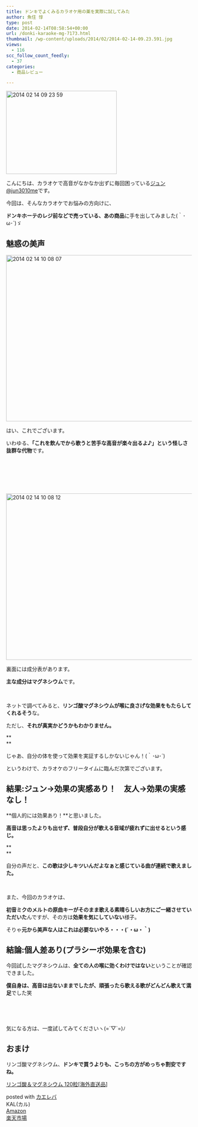 ```yaml
---
title: ドンキでよくみるカラオケ用の薬を実際に試してみた
author: 魚住 惇
type: post
date: 2014-02-14T08:58:54+00:00
url: /donki-karaoke-mg-7173.html
thumbnail: /wp-content/uploads/2014/02/2014-02-14-09.23.591.jpg
views:
  - 116
scc_follow_count_feedly:
  - 37
categories:
  - 商品レビュー

---
```

<img decoding="async" loading="lazy" title="2014-02-14 09.23.59.jpg" src="/wp-content/uploads/2014/02/2014-02-14-09.23.59.jpg" alt="2014 02 14 09 23 59" width="300" height="225" border="0" />

<!--more-->

こんにちは、カラオケで高音がなかなか出ずに毎回困っている[ジュン@jun3010me][1]です。

今回は、そんなカラオケでお悩みの方向けに、

**ドンキホーテのレジ前などで売っている、あの商品**に手を出してみました(｀･ω･´)ゞ

## 魅惑の美声

<img decoding="async" loading="lazy" title="2014-02-14 10.08.07.jpg" src="/wp-content/uploads/2014/02/2014-02-14-10.08.07.jpg" alt="2014 02 14 10 08 07" width="600" height="450" border="0" /> 

はい、これでございます。

いわゆる、**「これを飲んでから歌うと苦手な高音が楽々出るよ♪」という怪しさ抜群な代物**です。

 

 

 

<img decoding="async" loading="lazy" title="2014-02-14 10.08.12.jpg" src="/wp-content/uploads/2014/02/2014-02-14-10.08.12.jpg" alt="2014 02 14 10 08 12" width="600" height="450" border="0" /> 

裏面には成分表があります。

**主な成分はマグネシウム**です。

 

ネットで調べてみると、**リンゴ酸マグネシウムが喉に良さげな効果をもたらしてくれるそう**な。

ただし、**それが真実かどうかもわかりません。**

**  
** 

じゃあ、自分の体を使って効果を実証するしかないじゃん！(｀･ω･´)

というわけで、カラオケのフリータイムに臨んだ次第でございます。

## 結果:ジュン→効果の実感あり！　友人→効果の実感なし！

**個人的には効果あり！**と思いました。

**高音は思ったよりも出せず、普段自分が歌える音域が疲れずに出せるという感じ。**

**  
** 

自分の声だと、**この歌は少しキツいんだよなぁと感じている曲が連続で歌えました。**

 

また、今回のカラオケは、

**初音ミクのメルトの原曲キーがそのまま歌える素晴らしいお方にご一緒させていただいた**んですが、その方は**効果を気にしていない**様子。

そりゃ**元から美声な人はこれは必要ないやろ・・・(´・ω・｀)**

## 結論:個人差あり(プラシーボ効果を含む)

今回試したマグネシウムは、**全ての人の喉に効くわけではない**ということが確認できました。

**僕自身は、高音は出ないままでしたが、頑張ったら歌える歌がどんどん歌えて満足**でした笑

 

 

気になる方は、一度試してみてくださいヽ(=´▽\`=)ﾉ

## おまけ

リンゴ酸マグネシウム、**ドンキで買うよりも、こっちの方がめっちゃ割安ですね。**

<div class="kaerebalink-box">
  <div class="kaerebalink-image">
    <a href="http://www.amazon.co.jp/exec/obidos/ASIN/B00020HWBS/jn050191-22/ref=nosim/" rel="nofollow" target="_blank"><img decoding="async" style="border: none;" src="http://ecx.images-amazon.com/images/I/21VnFsny5WL._SL160_.jpg" alt="" /></a>
  </div>
  <div class="kaerebalink-info">
    <div class="kaerebalink-name">
      <a href="http://www.amazon.co.jp/exec/obidos/ASIN/B00020HWBS/jn050191-22/ref=nosim/" rel="nofollow" target="_blank">リンゴ酸＆マグネシウム 120粒[海外直送品]</a></p>
      <div class="kaerebalink-powered-date">
        posted with <a href="http://kaereba.com" rel="nofollow" target="_blank">カエレバ</a>
      </div>
    </div>
    <div class="kaerebalink-detail">
      KAL(カル)
    </div>
    <div class="kaerebalink-link1">
      <div class="shoplinkamazon">
        <a title="アマゾン" href="http://www.amazon.co.jp/gp/search?keywords=%83%8A%83%93%83S%8E_%26%83%7D%83O%83l%83V%83E%83%80&__mk_ja_JP=%83J%83%5E%83J%83i&tag=jn050191-22" rel="nofollow" target="_blank">Amazon</a>
      </div>
      <div class="shoplinkrakuten">
        <a title="楽天市場" href="http://hb.afl.rakuten.co.jp/hgc/11e849bc.34cdbdf2.11e849bd.aca19015/?pc=http%3A%2F%2Fsearch.rakuten.co.jp%2Fsearch%2Fmall%2F%25E3%2583%25AA%25E3%2583%25B3%25E3%2582%25B4%25E9%2585%25B8%2526%25E3%2583%259E%25E3%2582%25B0%25E3%2583%258D%25E3%2582%25B7%25E3%2582%25A6%25E3%2583%25A0%2F-%2Ff.1-p.1-s.1-sf.0-st.A-v.2%3Fx%3D0%26scid%3Daf_ich_link_urltxt%26m%3Dhttp%3A%2F%2Fm.rakuten.co.jp%2F" rel="nofollow" target="_blank">楽天市場</a>
      </div>
    </div>
  </div>
  <div class="booklink-footer" style="clear: left;">
     
  </div>
</div>

 [1]: https://twitter.com/jun3010me